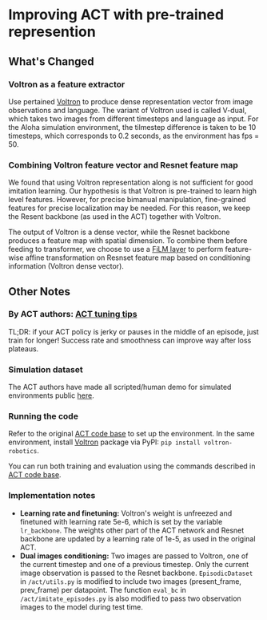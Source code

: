 
# Improving ACT with pre-trained represention

## What's Changed
### Voltron as a feature extractor
Use pertained [Voltron](https://github.com/siddk/voltron-robotics?tab=readme-ov-file) to produce dense representation vector from image observations and language. The variant of Voltron used is called V-dual, which takes two images from different timesteps and language as input. For the Aloha simulation environment, the tilmestep difference is taken to be 10 timesteps, which corresponds to 0.2 seconds, as the environment has fps = 50. 

### Combining Voltron feature vector and Resnet feature map
We found that using Voltron representation along is not sufficient for good imitation learning. Our hypothesis is that Voltron is pre-trained to learn high level features. However, for precise bimanual manipulation, fine-grained features for precise localization may be needed. For this reason, we keep the Resent backbone (as used in the ACT) together with Voltron. 

The output of Voltron is a dense vector, while the Resnet backbone produces a feature map with spatial dimension. To combine them before feeding to transformer, we choose to use a [FiLM layer](https://arxiv.org/pdf/1709.07871) to perform feature-wise affine transformation on Resnset feature map based on conditioning information (Voltron dense vector). 

## Other Notes 
### By ACT authors: [ACT tuning tips](https://docs.google.com/document/d/1FVIZfoALXg_ZkYKaYVh-qOlaXveq5CtvJHXkY25eYhs/edit?usp=sharing)
TL;DR: if your ACT policy is jerky or pauses in the middle of an episode, just train for longer! Success rate and smoothness can improve way after loss plateaus.

### Simulation dataset
The ACT authors have made all scripted/human demo for simulated environments public [here](https://drive.google.com/drive/folders/1gPR03v05S1xiInoVJn7G7VJ9pDCnxq9O?usp=share_link).

### Running the code
Refer to the original [ACT code base](https://github.com/tonyzhaozh/act) to set up the environment. In the same environment, install [Voltron](https://github.com/siddk/voltron-robotics) package via PyPI: `pip install voltron-robotics`. 

You can run both training and evaluation using the commands described in [ACT code base](https://github.com/tonyzhaozh/act).

### Implementation notes
* **Learning rate and finetuning:** Voltron's weight is unfreezed and finetuned with learning rate 5e-6, which is set by the variable `lr_backbone`. The weights other part of the ACT network and Resnet backbone are updated by a learning rate of 1e-5, as used in the original ACT.
* **Dual images conditioning:** Two images are passed to Voltron, one of the current timestep and one of a previous timestep. Only the current image observation is passed to the Resnet backbone. `EpisodicDataset` in `/act/utils.py` is modified to include two images (present_frame, prev_frame) per datapoint. The function `eval_bc` in `/act/imitate_episodes.py` is also modified to pass two observation images to the model during test time. 


